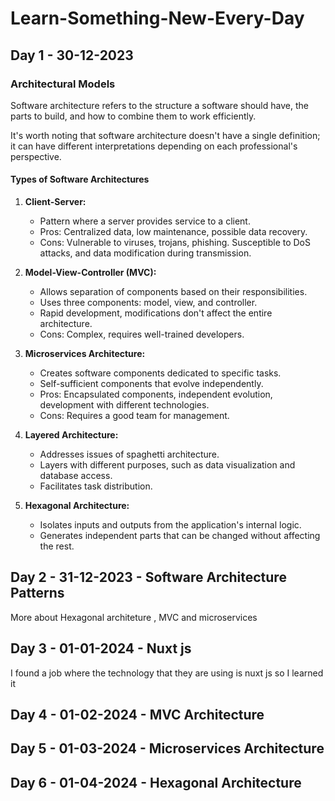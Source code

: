 # Learn-Something-New-Every-Day

## Day 1 - 30-12-2023

### Architectural Models

Software architecture refers to the structure a software should have, the parts to build, and how to combine them to work efficiently.

It's worth noting that software architecture doesn't have a single definition; it can have different interpretations depending on each professional's perspective.

#### Types of Software Architectures

1. **Client-Server:**
   - Pattern where a server provides service to a client.
   - Pros: Centralized data, low maintenance, possible data recovery.
   - Cons: Vulnerable to viruses, trojans, phishing. Susceptible to DoS attacks, and data modification during transmission.

2. **Model-View-Controller (MVC):**
   - Allows separation of components based on their responsibilities.
   - Uses three components: model, view, and controller.
   - Rapid development, modifications don't affect the entire architecture.
   - Cons: Complex, requires well-trained developers.

3. **Microservices Architecture:**
   - Creates software components dedicated to specific tasks.
   - Self-sufficient components that evolve independently.
   - Pros: Encapsulated components, independent evolution, development with different technologies.
   - Cons: Requires a good team for management.

4. **Layered Architecture:**
   - Addresses issues of spaghetti architecture.
   - Layers with different purposes, such as data visualization and database access.
   - Facilitates task distribution.

5. **Hexagonal Architecture:**
   - Isolates inputs and outputs from the application's internal logic.
   - Generates independent parts that can be changed without affecting the rest.

## Day 2 - 31-12-2023 - Software Architecture Patterns

More about Hexagonal architeture , MVC and microservices

## Day 3 - 01-01-2024 - Nuxt js

I found a job where the technology that they are using is nuxt js so I learned it

## Day 4 - 01-02-2024 - MVC Architecture 

## Day 5 - 01-03-2024 - Microservices Architecture

## Day 6 - 01-04-2024 - Hexagonal Architecture  

